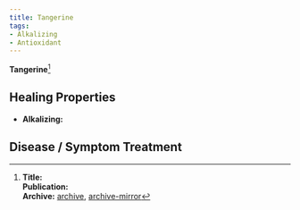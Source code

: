 ```yaml
---
title: Tangerine
tags:
- Alkalizing
- Antioxidant
---
```

**Tangerine**[^1]

## Healing Properties

- **Alkalizing:**

## Disease / Symptom Treatment

[^1]: **Title:** []()<br>
**Publication:** []()<br>
**Archive:** [archive](https://ipfs.io/ipfs/), [archive-mirror](https://cloudflare-ipfs.com/ipfs/)

[^2]: **Title:** []()<br>
**Publication:** []()<br>
**Archive:** [archive](https://ipfs.io/ipfs/), [archive-mirror](https://cloudflare-ipfs.com/ipfs/)